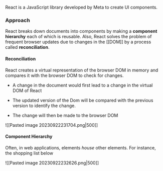 React is a JavaScript library developed by Meta to create UI components.

### Approach
React breaks down documents into components by making a **component hierarchy** each of which is reusable. Also, React solves the problem of frequent browser updates due to changes in the [[DOM]] by a process called **reconciliation**.

#### Reconciliation
React creates a virtual representation of the browser DOM in memory and compares it with the browser DOM to check for changes.

* A change in the document would first lead to a change in the virtual DOM of React 

* The updated version of the Dom will be compared with the previous version to identify the change.

* The change will then be made to the browser DOM

![[Pasted image 20230922231704.png|500]]

#### Component Hierarchy
Often, in web applications, elements *house* other elements. For instance, the shopping list below

![[Pasted image 20230922232626.png|500]]